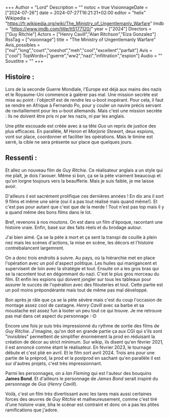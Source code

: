 +++
Author = "Lord"
Description = ""
notoc = true
VisionnageDate = ["2024-07-26"]
date = 2024-07-27T16:21:21+02:00
editor = "helix"
Wikipedia = "https://fr.wikipedia.org/wiki/The_Ministry_of_Ungentlemanly_Warfare"
Imdb = "https://www.imdb.com/title/tt5177120/"
year = ["2024"]
Directors = ["Guy Ritchie"]
Actors = ["Henry Cavill","Alan Ritchson","Eiza Gonzalez"]
RssTag = ["visionnage"]
title = "The Ministry of Ungentlemanly Warfare"
Avis_possibles = ["nul","long","court","oneshot","meh","cool","excellent","parfait"]
Avis = ["cool"] 
TopWords=["guerre","ww2","nazi","infiltration","espion"]
Audio = ""
Soustitre = ""
+++
## Histoire : 
Lors de la seconde Guerre Mondiale, l'Europe est déjà aux mains des nazis et le Royaume-Uni commence à galérer pas mal.
Une mission secrète est mise au point : l'objectif est de rendre les u-boot inopérant.
Pour cela, il faut se rendre en Afrique à Fernando Po, pour y couler un navire précis servant de ravitaillement pour les u-boot allemands.
Mais c'est une mission secrète : ils ne doivent être pris ni par les nazis, ni par les anglais.

Une ptite escouade est créée avec à sa tête *Gus* un repris de justice des plus efficaces.
En parallèle, *M Heron* et *Marjorie Stewart*, deux espions, vont sur place, coordonner et faciliter les opérations.
Mais le timine est serré, la cible ne sera présente sur place que quelques jours.

## Ressenti :
Et allez un nouveau film de *Guy Ritchie*.
Ce réalisateur anglais a un style qui me plaît, je dois l'avouer.
Même si bon, ça se la pète vraiment beaucoup et qu'on lorgne toujours vers la beaufferie.
Mais je suis faible, je me laisse avoir.

D'ailleurs il est sacrément prolifique ces dernières années !
En dix ans il sort 9 films et même une série (oui il a pas tout réalisé mais quand même!).
Et c'est pas pour autant que c'est que de la merde !
Tout n'est pas top mais il y a quand même des bons films dans le lot.

Bref, revenons à nos moutons.
On est dans un film d'époque, racontant une histoire vraie.
Enfin, basé sur des faits réels et du brodage autour.

J'ai bien aimé.
Ça se la pète à mort et ça sent la transpi de couille à plein nez mais les scènes d'actions, la mise en scène, les décors et l'histoire contrebalancent largemrent.

On a donc trois endroits à suivre.
Au pays, où la hiérarchie met en place l'opération avec un poil d'aspect politique.
Les huiles qui manigancent et supervisent de loin avec la stratégie et tout.
Ensuite on a les gros bras qui se la racontent tout en dégommant du nazi.
C'est le plus gros morceau du film.
Et enfin les espions qui doivent jongler sur tous les tableaux pour assurer le succès de l'opération avec des filouteries et tout.
Cette partie est un poil moins prépondérante mais tout de même pas mal développé.

Bon après je râle que ça se la pète sévère mais c'est du coup l'occasion de montage assez cool de castagne.
*Henry Cavill* avec sa barbe et sa moustache est assez fun à looter un peu tout ce qui trouve.
Je me retrouve pas mal dans cet aspect du personnage :-D

Encore une fois je suis très impressionné du rythme de sortie des films de *Guy Ritchie*.
J'imagine, qu'on doit en grande partie ça aux CGI qui s'ils sont "invisibles" permettent de simplifier énormément la prod en réduisant la création de décor au strict minimum.
Sur wikip, ils disent qu'en février 2021, il est annoncé comme étant le réalisateur.
En février 2023, le tournage débute et c'est plié en avril.
Et le film sort avril 2024.
Trois ans pour une partie de la préprod, la prod et la postprod en sachant qu'en parallèle il est sur d'autres projets, c'est très impressionnant.

Parmi les personnages, on a *Ian Fleming* qui est l'auteur des bouquins **James Bond**.
Et d'ailleurs le personnage de *James Bond* serait inspiré du personnage de *Gus* (*Henry Cavill*).

Voilà, c'est un film très divertissant avec les tares mais aussi certaines forces des œuvres de *Guy Ritchie* et malheureusement, comme c'est tiré d'une histoire vraie, bha le scénar est contraint et donc on a pas les ptites ramifications que j'adore.
